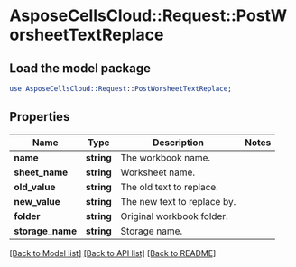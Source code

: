 # AsposeCellsCloud::Request::PostWorsheetTextReplace 

## Load the model package
```perl
use AsposeCellsCloud::Request::PostWorsheetTextReplace;
```

## Properties
Name | Type | Description | Notes
------------ | ------------- | ------------- | -------------
**name** | **string** | The workbook name. |
**sheet_name** | **string** | Worksheet name. |
**old_value** | **string** | The old text to replace. |
**new_value** | **string** | The new text to replace by. |
**folder** | **string** | Original workbook folder. |
**storage_name** | **string** | Storage name. |  

[[Back to Model list]](../README.md#documentation-for-requests) [[Back to API list]](../README.md#documentation-for-api-endpoints) [[Back to README]](../README.md)

